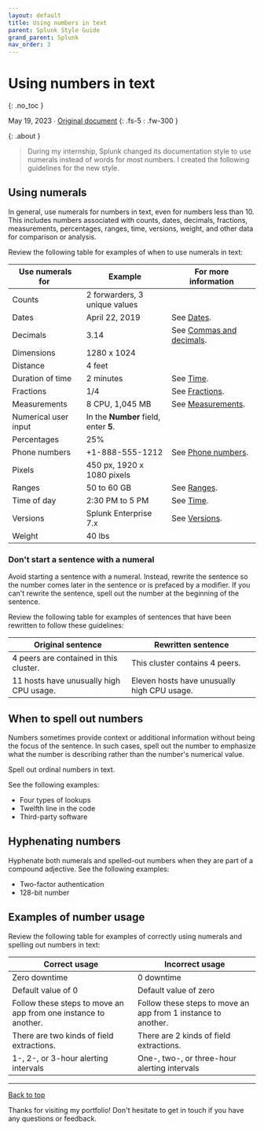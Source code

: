 ```yaml
---
layout: default
title: Using numbers in text
parent: Splunk Style Guide
grand_parent: Splunk
nav_order: 3
---
```


# Using numbers in text
{: .no_toc }

May 19, 2023 ∙ [Original document](https://docs.splunk.com/Documentation/StyleGuide/current/StyleGuide/Numbersornumerals)
{: .fs-5 : .fw-300 }

{: .about }
> During my internship, Splunk changed its documentation style to use numerals instead of words for most numbers. I created the following guidelines for the new style.

## Using numerals

In general, use numerals for numbers in text, even for numbers less than 10. This includes numbers associated with counts, dates, decimals, fractions, measurements, percentages, ranges, time, versions, weight, and other data for comparison or analysis.

Review the following table for examples of when to use numerals in text:

| Use numerals for  | Example | For more information |
| --- | --- | --- |
| Counts | 2 forwarders, 3 unique values |   |
| Dates | April 22, 2019 | See [Dates](http://docs.splunk.com/Documentation/StyleGuide/current/StyleGuide/Dates). |
| Decimals | 3.14 | See [Commas and decimals](http://docs.splunk.com/Documentation/StyleGuide/current/StyleGuide/Decimals). |
| Dimensions | 1280 x 1024 |   |
| Distance | 4 feet |   |
| Duration of time | 2 minutes | See [Time](http://docs.splunk.com/Documentation/StyleGuide/current/StyleGuide/Time). |
| Fractions | 1/4 | See [Fractions](http://docs.splunk.com/Documentation/StyleGuide/current/StyleGuide/Fractions). |
| Measurements | 8 CPU, 1,045 MB | See [Measurements](http://docs.splunk.com/Documentation/StyleGuide/current/StyleGuide/Measurements). |
| Numerical user input | In the **Number** field, enter **5**. |   |
| Percentages | 25% |   |
| Phone numbers | +1-888-555-1212 | See [Phone numbers](http://docs.splunk.com/Documentation/StyleGuide/current/StyleGuide/Phonenumbers). |
| Pixels | 450 px, 1920 x 1080 pixels |   |
| Ranges | 50 to 60 GB | See [Ranges](http://docs.splunk.com/Documentation/StyleGuide/current/StyleGuide/Ranges). |
| Time of day | 2:30 PM to 5 PM | See [Time](http://docs.splunk.com/Documentation/StyleGuide/current/StyleGuide/Time). |
| Versions | Splunk Enterprise 7.x | See [Versions](http://docs.splunk.com/Documentation/StyleGuide/current/StyleGuide/Versions). |
| Weight | 40 lbs |   |

### Don't start a sentence with a numeral

Avoid starting a sentence with a numeral. Instead, rewrite the sentence so the number comes later in the sentence or is prefaced by a modifier. If you can't rewrite the sentence, spell out the number at the beginning of the sentence.

Review the following table for examples of sentences that have been rewritten to follow these guidelines:

| Original sentence | Rewritten sentence |
| --- | --- |
| 4 peers are contained in this cluster. | This cluster contains 4 peers. |
| 11 hosts have unusually high CPU usage. | Eleven hosts have unusually high CPU usage. |

## When to spell out numbers

Numbers sometimes provide context or additional information without being the focus of the sentence. In such cases, spell out the number to emphasize what the number is describing rather than the number's numerical value.

Spell out ordinal numbers in text.

See the following examples:

*   Four types of lookups
*   Twelfth line in the code
*   Third-party software

## Hyphenating numbers

Hyphenate both numerals and spelled-out numbers when they are part of a compound adjective. See the following examples:

*   Two-factor authentication
*   128-bit number

## Examples of number usage

Review the following table for examples of correctly using numerals and spelling out numbers in text:

| Correct usage | Incorrect usage |
| --- | --- |
| Zero downtime | 0 downtime |
| Default value of 0 | Default value of zero |
| Follow these steps to move an app from one instance to another. | Follow these steps to move an app from 1 instance to another. |
| There are two kinds of field extractions. | There are 2 kinds of field extractions. |
| 1-, 2-, or 3-hour alerting intervals | One-, two-, or three-hour alerting intervals |

---

[Back to top](#top)

Thanks for visiting my portfolio! Don't hesitate to get in touch if you have any questions or feedback.
